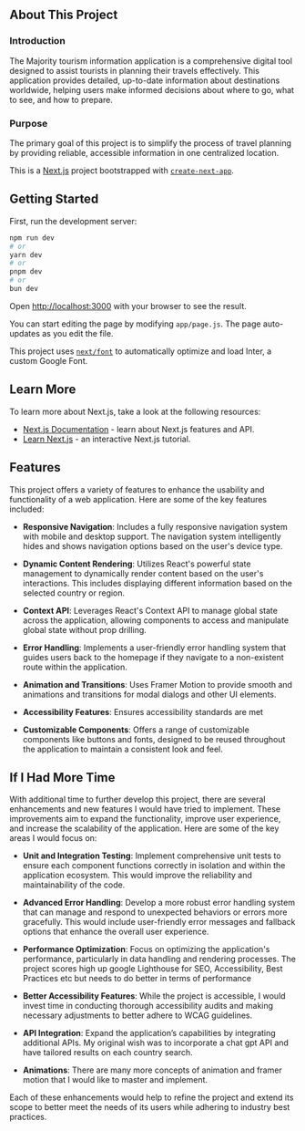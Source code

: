 ## About This Project

### Introduction
The Majority tourism information application is a comprehensive digital tool designed to assist tourists in planning their travels effectively. This application provides detailed, up-to-date information about destinations worldwide, helping users make informed decisions about where to go, what to see, and how to prepare.

### Purpose
The primary goal of this project is to simplify the process of travel planning by providing reliable, accessible information in one centralized location. 


This is a [Next.js](https://nextjs.org/) project bootstrapped with [`create-next-app`](https://github.com/vercel/next.js/tree/canary/packages/create-next-app).

## Getting Started

First, run the development server:

```bash
npm run dev
# or
yarn dev
# or
pnpm dev
# or
bun dev
```

Open [http://localhost:3000](http://localhost:3000) with your browser to see the result.

You can start editing the page by modifying `app/page.js`. The page auto-updates as you edit the file.

This project uses [`next/font`](https://nextjs.org/docs/basic-features/font-optimization) to automatically optimize and load Inter, a custom Google Font.

## Learn More

To learn more about Next.js, take a look at the following resources:

- [Next.js Documentation](https://nextjs.org/docs) - learn about Next.js features and API.
- [Learn Next.js](https://nextjs.org/learn) - an interactive Next.js tutorial.

## Features
This project offers a variety of features to enhance the usability and functionality of a web application. Here are some of the key features included:

- **Responsive Navigation**: Includes a fully responsive navigation system with mobile and desktop support. The navigation system intelligently hides and shows navigation options based on the user's device type.

- **Dynamic Content Rendering**: Utilizes React's powerful state management to dynamically render content based on the user's interactions. This includes displaying different information based on the selected country or region.

- **Context API**: Leverages React's Context API to manage global state across the application, allowing components to access and manipulate global state without prop drilling.


- **Error Handling**: Implements a user-friendly error handling system that guides users back to the homepage if they navigate to a non-existent route within the application.

- **Animation and Transitions**: Uses Framer Motion to provide smooth and animations and transitions for modal dialogs and other UI elements.

- **Accessibility Features**: Ensures accessibility standards are met
  
- **Customizable Components**: Offers a range of customizable components like buttons and fonts, designed to be reused throughout the application to maintain a consistent look and feel.

## If I Had More Time

With additional time to further develop this project, there are several enhancements and new features I would have tried to implement. These improvements aim to expand the functionality, improve user experience, and increase the scalability of the application. Here are some of the key areas I would focus on:

- **Unit and Integration Testing**: Implement comprehensive unit tests to ensure each component functions correctly in isolation and within the application ecosystem. This would improve the reliability and maintainability of the code.

- **Advanced Error Handling**: Develop a more robust error handling system that can manage and respond to unexpected behaviors or errors more gracefully. This would include user-friendly error messages and fallback options that enhance the overall user experience.

- **Performance Optimization**: Focus on optimizing the application's performance, particularly in data handling and rendering processes. The project scores high up google Lighthouse for SEO, Accessibility, Best Practices etc but needs to do better in terms of performance

- **Better Accessibility Features**: While the project is accessible, I would invest time in conducting thorough accessibility audits and making necessary adjustments to better adhere to WCAG guidelines.

- **API Integration**: Expand the application’s capabilities by integrating additional APIs. My original wish was to incorporate a chat gpt API and have tailored results on each country search.

- **Animations**: There are many more concepts of animation and framer motion that I would like to master and implement.

Each of these enhancements would help to refine the project and extend its scope to better meet the needs of its users while adhering to industry best practices.




